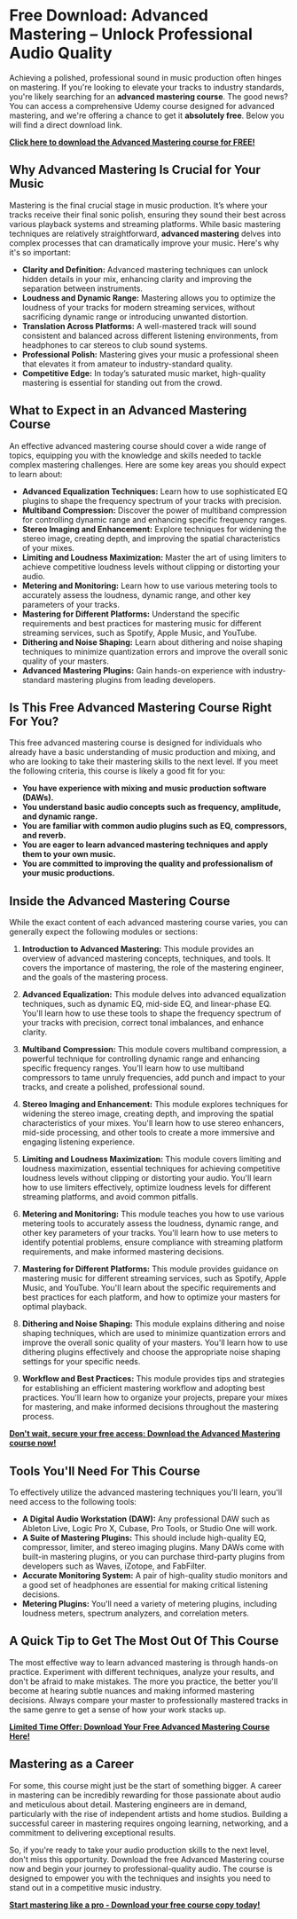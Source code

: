 # Free Download: Advanced Mastering – Unlock Professional Audio Quality

Achieving a polished, professional sound in music production often hinges on mastering. If you're looking to elevate your tracks to industry standards, you're likely searching for an **advanced mastering course**. The good news? You can access a comprehensive Udemy course designed for advanced mastering, and we're offering a chance to get it **absolutely free**. Below you will find a direct download link.

[**Click here to download the Advanced Mastering course for FREE!**](https://udemywork.com/advanced-mastering)

## Why Advanced Mastering Is Crucial for Your Music

Mastering is the final crucial stage in music production. It’s where your tracks receive their final sonic polish, ensuring they sound their best across various playback systems and streaming platforms. While basic mastering techniques are relatively straightforward, **advanced mastering** delves into complex processes that can dramatically improve your music. Here's why it's so important:

*   **Clarity and Definition:** Advanced mastering techniques can unlock hidden details in your mix, enhancing clarity and improving the separation between instruments.
*   **Loudness and Dynamic Range:** Mastering allows you to optimize the loudness of your tracks for modern streaming services, without sacrificing dynamic range or introducing unwanted distortion.
*   **Translation Across Platforms:** A well-mastered track will sound consistent and balanced across different listening environments, from headphones to car stereos to club sound systems.
*   **Professional Polish:** Mastering gives your music a professional sheen that elevates it from amateur to industry-standard quality.
*   **Competitive Edge:** In today’s saturated music market, high-quality mastering is essential for standing out from the crowd.

## What to Expect in an Advanced Mastering Course

An effective advanced mastering course should cover a wide range of topics, equipping you with the knowledge and skills needed to tackle complex mastering challenges. Here are some key areas you should expect to learn about:

*   **Advanced Equalization Techniques:** Learn how to use sophisticated EQ plugins to shape the frequency spectrum of your tracks with precision.
*   **Multiband Compression:** Discover the power of multiband compression for controlling dynamic range and enhancing specific frequency ranges.
*   **Stereo Imaging and Enhancement:** Explore techniques for widening the stereo image, creating depth, and improving the spatial characteristics of your mixes.
*   **Limiting and Loudness Maximization:** Master the art of using limiters to achieve competitive loudness levels without clipping or distorting your audio.
*   **Metering and Monitoring:** Learn how to use various metering tools to accurately assess the loudness, dynamic range, and other key parameters of your tracks.
*   **Mastering for Different Platforms:** Understand the specific requirements and best practices for mastering music for different streaming services, such as Spotify, Apple Music, and YouTube.
*   **Dithering and Noise Shaping:** Learn about dithering and noise shaping techniques to minimize quantization errors and improve the overall sonic quality of your masters.
*   **Advanced Mastering Plugins:** Gain hands-on experience with industry-standard mastering plugins from leading developers.

## Is This Free Advanced Mastering Course Right For You?

This free advanced mastering course is designed for individuals who already have a basic understanding of music production and mixing, and who are looking to take their mastering skills to the next level. If you meet the following criteria, this course is likely a good fit for you:

*   **You have experience with mixing and music production software (DAWs).**
*   **You understand basic audio concepts such as frequency, amplitude, and dynamic range.**
*   **You are familiar with common audio plugins such as EQ, compressors, and reverb.**
*   **You are eager to learn advanced mastering techniques and apply them to your own music.**
*   **You are committed to improving the quality and professionalism of your music productions.**

## Inside the Advanced Mastering Course

While the exact content of each advanced mastering course varies, you can generally expect the following modules or sections:

1.  **Introduction to Advanced Mastering:** This module provides an overview of advanced mastering concepts, techniques, and tools. It covers the importance of mastering, the role of the mastering engineer, and the goals of the mastering process.

2.  **Advanced Equalization:** This module delves into advanced equalization techniques, such as dynamic EQ, mid-side EQ, and linear-phase EQ. You'll learn how to use these tools to shape the frequency spectrum of your tracks with precision, correct tonal imbalances, and enhance clarity.

3.  **Multiband Compression:** This module covers multiband compression, a powerful technique for controlling dynamic range and enhancing specific frequency ranges. You'll learn how to use multiband compressors to tame unruly frequencies, add punch and impact to your tracks, and create a polished, professional sound.

4.  **Stereo Imaging and Enhancement:** This module explores techniques for widening the stereo image, creating depth, and improving the spatial characteristics of your mixes. You'll learn how to use stereo enhancers, mid-side processing, and other tools to create a more immersive and engaging listening experience.

5.  **Limiting and Loudness Maximization:** This module covers limiting and loudness maximization, essential techniques for achieving competitive loudness levels without clipping or distorting your audio. You'll learn how to use limiters effectively, optimize loudness levels for different streaming platforms, and avoid common pitfalls.

6.  **Metering and Monitoring:** This module teaches you how to use various metering tools to accurately assess the loudness, dynamic range, and other key parameters of your tracks. You'll learn how to use meters to identify potential problems, ensure compliance with streaming platform requirements, and make informed mastering decisions.

7.  **Mastering for Different Platforms:** This module provides guidance on mastering music for different streaming services, such as Spotify, Apple Music, and YouTube. You'll learn about the specific requirements and best practices for each platform, and how to optimize your masters for optimal playback.

8.  **Dithering and Noise Shaping:** This module explains dithering and noise shaping techniques, which are used to minimize quantization errors and improve the overall sonic quality of your masters. You'll learn how to use dithering plugins effectively and choose the appropriate noise shaping settings for your specific needs.

9.  **Workflow and Best Practices:** This module provides tips and strategies for establishing an efficient mastering workflow and adopting best practices. You'll learn how to organize your projects, prepare your mixes for mastering, and make informed decisions throughout the mastering process.

[**Don't wait, secure your free access: Download the Advanced Mastering course now!**](https://udemywork.com/advanced-mastering)

## Tools You'll Need For This Course

To effectively utilize the advanced mastering techniques you'll learn, you'll need access to the following tools:

*   **A Digital Audio Workstation (DAW):** Any professional DAW such as Ableton Live, Logic Pro X, Cubase, Pro Tools, or Studio One will work.
*   **A Suite of Mastering Plugins:** This should include high-quality EQ, compressor, limiter, and stereo imaging plugins. Many DAWs come with built-in mastering plugins, or you can purchase third-party plugins from developers such as Waves, iZotope, and FabFilter.
*   **Accurate Monitoring System:** A pair of high-quality studio monitors and a good set of headphones are essential for making critical listening decisions.
*   **Metering Plugins:** You'll need a variety of metering plugins, including loudness meters, spectrum analyzers, and correlation meters.

## A Quick Tip to Get The Most Out Of This Course

The most effective way to learn advanced mastering is through hands-on practice. Experiment with different techniques, analyze your results, and don't be afraid to make mistakes. The more you practice, the better you'll become at hearing subtle nuances and making informed mastering decisions. Always compare your master to professionally mastered tracks in the same genre to get a sense of how your work stacks up.

[**Limited Time Offer: Download Your Free Advanced Mastering Course Here!**](https://udemywork.com/advanced-mastering)

## Mastering as a Career

For some, this course might just be the start of something bigger. A career in mastering can be incredibly rewarding for those passionate about audio and meticulous about detail. Mastering engineers are in demand, particularly with the rise of independent artists and home studios. Building a successful career in mastering requires ongoing learning, networking, and a commitment to delivering exceptional results.

So, if you're ready to take your audio production skills to the next level, don't miss this opportunity. Download the free Advanced Mastering course now and begin your journey to professional-quality audio. The course is designed to empower you with the techniques and insights you need to stand out in a competitive music industry.

[**Start mastering like a pro - Download your free course copy today!**](https://udemywork.com/advanced-mastering)
